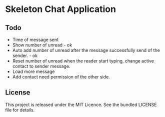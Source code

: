 # Skeleton Chat Application

## Todo
 - Time of message sent
 - Show number of unread - ok
 - Auto add number of unread after the message successfully send of the sender. - ok
 - Reset number of unread when the reader start typing, change active contact to sender message.
 - Load more message
 - Add contact need permission of the other side.

## License
This project is released under the MIT Licence. See the bundled LICENSE file for details.
